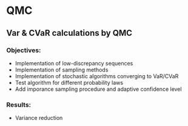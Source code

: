# QMC

## Var & CVaR calculations by QMC

### Objectives: 
- Implementation of low-discrepancy sequences
- Implementation of sampling methods
- Implementation of stochastic algorithms converging to VaR/CVaR
- Test algorithm for different probability laws
- Add imporance sampling procedure and adaptive confidence level

### Results:
- Variance reduction

